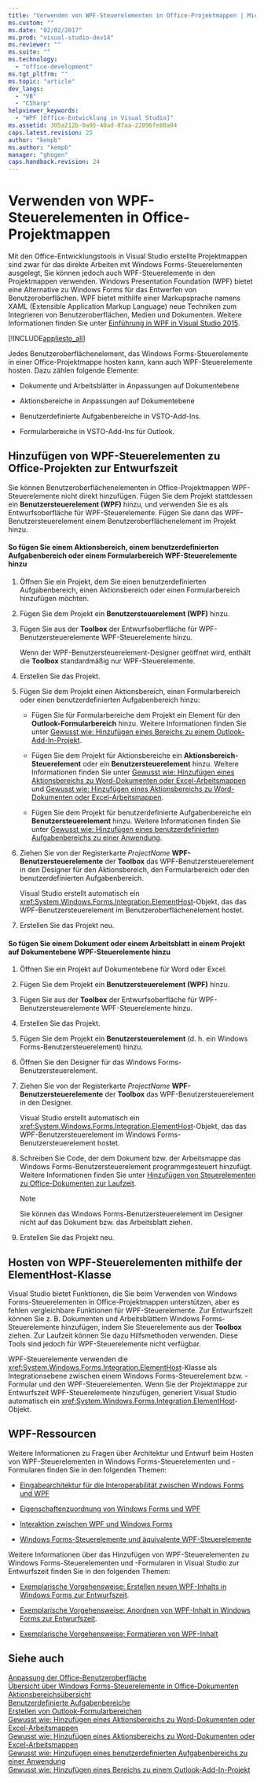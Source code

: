 ```yaml
---
title: "Verwenden von WPF-Steuerelementen in Office-Projektmappen | Microsoft Docs"
ms.custom: ""
ms.date: "02/02/2017"
ms.prod: "visual-studio-dev14"
ms.reviewer: ""
ms.suite: ""
ms.technology: 
  - "office-development"
ms.tgt_pltfrm: ""
ms.topic: "article"
dev_langs: 
  - "VB"
  - "CSharp"
helpviewer_keywords: 
  - "WPF [Office-Entwicklung in Visual Studio]"
ms.assetid: 305a212b-0a95-40ad-87aa-22896fe80a04
caps.latest.revision: 25
author: "kempb"
ms.author: "kempb"
manager: "ghogen"
caps.handback.revision: 24
---
```

# Verwenden von WPF-Steuerelementen in Office-Projektmappen
  Mit den Office\-Entwicklungstools in Visual Studio erstellte Projektmappen sind zwar für das direkte Arbeiten mit Windows Forms\-Steuerelementen ausgelegt, Sie können jedoch auch WPF\-Steuerelemente in den Projektmappen verwenden.  Windows Presentation Foundation \(WPF\) bietet eine Alternative zu Windows Forms für das Entwerfen von Benutzeroberflächen.  WPF bietet mithilfe einer Markupsprache namens XAML \(Extensible Application Markup Language\) neue Techniken zum Integrieren von Benutzeroberflächen, Medien und Dokumenten.  Weitere Informationen finden Sie unter [Einführung in WPF in Visual Studio 2015](../Topic/Introduction%20to%20WPF%20in%20Visual%20Studio%202015.md).  
  
 [!INCLUDE[appliesto_all](../vsto/includes/appliesto-all-md.md)]  
  
 Jedes Benutzeroberflächenelement, das Windows Forms\-Steuerelemente in einer Office\-Projektmappe hosten kann, kann auch WPF\-Steuerelemente hosten.  Dazu zählen folgende Elemente:  
  
-   Dokumente und Arbeitsblätter in Anpassungen auf Dokumentebene  
  
-   Aktionsbereiche in Anpassungen auf Dokumentebene  
  
-   Benutzerdefinierte Aufgabenbereiche in VSTO\-Add\-Ins.  
  
-   Formularbereiche in VSTO\-Add\-Ins für Outlook.  
  
## Hinzufügen von WPF\-Steuerelementen zu Office\-Projekten zur Entwurfszeit  
 Sie können Benutzeroberflächenelementen in Office\-Projektmappen WPF\-Steuerelemente nicht direkt hinzufügen.  Fügen Sie dem Projekt stattdessen ein **Benutzersteuerelement \(WPF\)** hinzu, und verwenden Sie es als Entwurfsoberfläche für WPF\-Steuerelemente.  Fügen Sie dann das WPF\-Benutzersteuerelement einem Benutzeroberflächenelement im Projekt hinzu.  
  
#### So fügen Sie einem Aktionsbereich, einem benutzerdefinierten Aufgabenbereich oder einem Formularbereich WPF\-Steuerelemente hinzu  
  
1.  Öffnen Sie ein Projekt, dem Sie einen benutzerdefinierten Aufgabenbereich, einen Aktionsbereich oder einen Formularbereich hinzufügen möchten.  
  
2.  Fügen Sie dem Projekt ein **Benutzersteuerelement \(WPF\)** hinzu.  
  
3.  Fügen Sie aus der **Toolbox** der Entwurfsoberfläche für WPF\-Benutzersteuerelemente WPF\-Steuerelemente hinzu.  
  
     Wenn der WPF\-Benutzersteuerelement\-Designer geöffnet wird, enthält die **Toolbox** standardmäßig nur WPF\-Steuerelemente.  
  
4.  Erstellen Sie das Projekt.  
  
5.  Fügen Sie dem Projekt einen Aktionsbereich, einen Formularbereich oder einen benutzerdefinierten Aufgabenbereich hinzu:  
  
    -   Fügen Sie für Formularbereiche dem Projekt ein Element für den **Outlook\-Formularbereich** hinzu.  Weitere Informationen finden Sie unter [Gewusst wie: Hinzufügen eines Bereichs zu einem Outlook-Add-In-Projekt](../vsto/how-to-add-a-form-region-to-an-outlook-add-in-project.md).  
  
    -   Fügen Sie dem Projekt für Aktionsbereiche ein **Aktionsbereich\-Steuerelement** oder ein **Benutzersteuerelement** hinzu.  Weitere Informationen finden Sie unter [Gewusst wie: Hinzufügen eines Aktionsbereichs zu Word-Dokumenten oder Excel-Arbeitsmappen](../vsto/how-to-add-an-actions-pane-to-word-documents-or-excel-workbooks.md) und [Gewusst wie: Hinzufügen eines Aktionsbereichs zu Word-Dokumenten oder Excel-Arbeitsmappen](../vsto/how-to-add-an-actions-pane-to-word-documents-or-excel-workbooks.md).  
  
    -   Fügen Sie dem Projekt für benutzerdefinierte Aufgabenbereiche ein **Benutzersteuerelement** hinzu.  Weitere Informationen finden Sie unter [Gewusst wie: Hinzufügen eines benutzerdefinierten Aufgabenbereichs zu einer Anwendung](../vsto/how-to-add-a-custom-task-pane-to-an-application.md).  
  
6.  Ziehen Sie von der Registerkarte *ProjectName* **WPF\-Benutzersteuerelemente** der **Toolbox** das WPF\-Benutzersteuerelement in den Designer für den Aktionsbereich, den Formularbereich oder den benutzerdefinierten Aufgabenbereich.  
  
     Visual Studio erstellt automatisch ein <xref:System.Windows.Forms.Integration.ElementHost>\-Objekt, das das WPF\-Benutzersteuerelement im Benutzeroberflächenelement hostet.  
  
7.  Erstellen Sie das Projekt neu.  
  
#### So fügen Sie einem Dokument oder einem Arbeitsblatt in einem Projekt auf Dokumentebene WPF\-Steuerelemente hinzu  
  
1.  Öffnen Sie ein Projekt auf Dokumentebene für Word oder Excel.  
  
2.  Fügen Sie dem Projekt ein **Benutzersteuerelement \(WPF\)** hinzu.  
  
3.  Fügen Sie aus der **Toolbox** der Entwurfsoberfläche für WPF\-Benutzersteuerelemente WPF\-Steuerelemente hinzu.  
  
4.  Erstellen Sie das Projekt.  
  
5.  Fügen Sie dem Projekt ein **Benutzersteuerelement** \(d. h. ein Windows Forms\-Benutzersteuerelement\) hinzu.  
  
6.  Öffnen Sie den Designer für das Windows Forms\-Benutzersteuerelement.  
  
7.  Ziehen Sie von der Registerkarte *ProjectName* **WPF\-Benutzersteuerelemente** der **Toolbox** das WPF\-Benutzersteuerelement in den Designer.  
  
     Visual Studio erstellt automatisch ein <xref:System.Windows.Forms.Integration.ElementHost>\-Objekt, das das WPF\-Benutzersteuerelement im Windows Forms\-Benutzersteuerelement hostet.  
  
8.  Schreiben Sie Code, der dem Dokument bzw. der Arbeitsmappe das Windows Forms\-Benutzersteuerelement programmgesteuert hinzufügt.  Weitere Informationen finden Sie unter [Hinzufügen von Steuerelementen zu Office-Dokumenten zur Laufzeit](../vsto/adding-controls-to-office-documents-at-run-time.md).  
  
    > [!NOTE]  
    >  Sie können das Windows Forms\-Benutzersteuerelement im Designer nicht auf das Dokument bzw. das Arbeitsblatt ziehen.  
  
9. Erstellen Sie das Projekt neu.  
  
## Hosten von WPF\-Steuerelementen mithilfe der ElementHost\-Klasse  
 Visual Studio bietet Funktionen, die Sie beim Verwenden von Windows Forms\-Steuerelementen in Office\-Projektmappen unterstützen, aber es fehlen vergleichbare Funktionen für WPF\-Steuerelemente.  Zur Entwurfszeit können Sie z. B. Dokumenten und Arbeitsblättern Windows Forms\-Steuerelemente hinzufügen, indem Sie Steuerelemente aus der **Toolbox** ziehen. Zur Laufzeit können Sie dazu Hilfsmethoden verwenden.  Diese Tools sind jedoch für WPF\-Steuerelemente nicht verfügbar.  
  
 WPF\-Steuerelemente verwenden die <xref:System.Windows.Forms.Integration.ElementHost>\-Klasse als Integrationsebene zwischen einem Windows Forms\-Steuerelement bzw. \-Formular und den WPF\-Steuerelementen.  Wenn Sie der Projektmappe zur Entwurfszeit WPF\-Steuerelemente hinzufügen, generiert Visual Studio automatisch ein <xref:System.Windows.Forms.Integration.ElementHost>\-Objekt.  
  
## WPF\-Ressourcen  
 Weitere Informationen zu Fragen über Architektur und Entwurf beim Hosten von WPF\-Steuerelementen in Windows Forms\-Steuerelementen und \-Formularen finden Sie in den folgenden Themen:  
  
-   [Eingabearchitektur für die Interoperabilität zwischen Windows Forms und WPF](../Topic/Windows%20Forms%20and%20WPF%20Interoperability%20Input%20Architecture.md)  
  
-   [Eigenschaftenzuordnung von Windows Forms und WPF](../Topic/Windows%20Forms%20and%20WPF%20Property%20Mapping.md)  
  
-   [Interaktion zwischen WPF und Windows Forms](../Topic/WPF%20and%20Windows%20Forms%20Interoperation.md)  
  
-   [Windows Forms\-Steuerelemente und äquivalente WPF\-Steuerelemente](../Topic/Windows%20Forms%20Controls%20and%20Equivalent%20WPF%20Controls.md)  
  
 Weitere Informationen über das Hinzufügen von WPF\-Steuerelementen zu Windows Forms\-Steuerelementen und \-Formularen in Visual Studio zur Entwurfszeit finden Sie in den folgenden Themen:  
  
-   [Exemplarische Vorgehensweise: Erstellen neuen WPF-Inhalts in Windows Forms zur Entwurfszeit](../Topic/Walkthrough:%20Creating%20New%20WPF%20Content%20on%20Windows%20Forms%20at%20Design%20Time.md).  
  
-   [Exemplarische Vorgehensweise: Anordnen von WPF-Inhalt in Windows Forms zur Entwurfszeit](../Topic/Walkthrough:%20Arranging%20WPF%20Content%20on%20Windows%20Forms%20at%20Design%20Time.md).  
  
-   [Exemplarische Vorgehensweise: Formatieren von WPF-Inhalt](../Topic/Walkthrough:%20Styling%20WPF%20Content.md)  
  
## Siehe auch  
 [Anpassung der Office-Benutzeroberfläche](../vsto/office-ui-customization.md)   
 [Übersicht über Windows Forms-Steuerelemente in Office-Dokumenten](../vsto/windows-forms-controls-on-office-documents-overview.md)   
 [Aktionsbereichsübersicht](../vsto/actions-pane-overview.md)   
 [Benutzerdefinierte Aufgabenbereiche](../vsto/custom-task-panes.md)   
 [Erstellen von Outlook-Formularbereichen](../vsto/creating-outlook-form-regions.md)   
 [Gewusst wie: Hinzufügen eines Aktionsbereichs zu Word-Dokumenten oder Excel-Arbeitsmappen](../vsto/how-to-add-an-actions-pane-to-word-documents-or-excel-workbooks.md)   
 [Gewusst wie: Hinzufügen eines Aktionsbereichs zu Word-Dokumenten oder Excel-Arbeitsmappen](../vsto/how-to-add-an-actions-pane-to-word-documents-or-excel-workbooks.md)   
 [Gewusst wie: Hinzufügen eines benutzerdefinierten Aufgabenbereichs zu einer Anwendung](../vsto/how-to-add-a-custom-task-pane-to-an-application.md)   
 [Gewusst wie: Hinzufügen eines Bereichs zu einem Outlook-Add-In-Projekt](../vsto/how-to-add-a-form-region-to-an-outlook-add-in-project.md)  
  
  